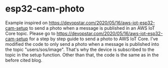 # esp32-cam-photo
Example inspired on https://devopstar.com/2020/05/16/aws-iot-esp32-cam-setup to send a photo when a message is published in an AWS IoT Core topic. 
Please go to https://devopstar.com/2020/05/16/aws-iot-esp32-cam-setup for a step by step guide to send a photo to AWS IoT Core. 
I've modified the code to only send a photo when a message is published into the topic "users/sos/image". That's why the device is subscribed 
to the topic in the setup function. Other than that, the code is the same as in the before cited blog.
